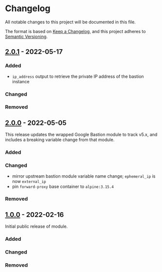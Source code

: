 # Changelog

<!-- markdownlint-disable MD024 -->

All notable changes to this project will be documented in this file.

The format is based on [Keep a Changelog](https://keepachangelog.com/en/1.0.0/),
and this project adheres to [Semantic Versioning](https://semver.org/spec/v2.0.0.html).

## [2.0.1] - 2022-05-17

### Added

- `ip_address` output to retrieve the private IP address of the bastion instance

### Changed

### Removed

## [2.0.0] - 2022-05-05

This release updates the wrapped Google Bastion module to track v5.x, and includes
a breaking variable change from that module.

### Added

### Changed

- mirror upstream bastion module variable name change; `ephemeral_ip` is now
  `external_ip`
- pin `forward-proxy` base container to `alpine:3.15.4`

### Removed

## [1.0.0] - 2022-02-16

Initial public release of module.

### Added

### Changed

### Removed

[2.0.1]: https://github.com/memes/terraform-google-private-bastion/compare/v2.0.0...v2.0.1
[2.0.0]: https://github.com/memes/terraform-google-private-bastion/compare/v1.0.0...v2.0.0
[1.0.0]: https://github.com/memes/terraform-google-private-bastion/releases/tag/v1.0.0
